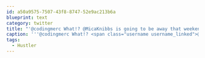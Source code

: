 ```yaml
---
id: a50a9575-7507-43f8-8747-52e9ac213b6a
blueprint: text
category: twitter
title: "'@codingmerc What!? @MicaKnibbs is going to be away that weekend?  Pick that one! #Hustler cc @nickwynja"
caption: '''@codingmerc What!? <span class="username username_linked">@<a href="https://twitter.com/MicaKnibbs" title="Mica Knibbs">MicaKnibbs</a></span> is going to be away that weekend?  Pick that one! <span class="hashtag hashtag_local">#<a href="http://tweettemp.darylchymko.ca/?tag=hustler">Hustler</a> cc <span class="username username_linked">@<a href="https://twitter.com/nickwynja" title="Nick Wynja">nickwynja</a></span>'
tags:
  - Hustler
---
```

